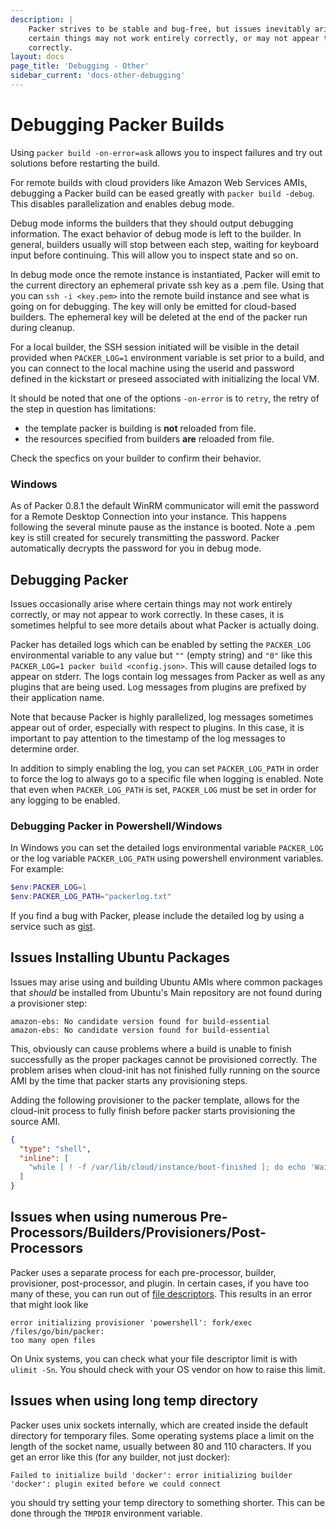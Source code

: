```yaml
---
description: |
    Packer strives to be stable and bug-free, but issues inevitably arise where
    certain things may not work entirely correctly, or may not appear to work
    correctly.
layout: docs
page_title: 'Debugging - Other'
sidebar_current: 'docs-other-debugging'
---
```


# Debugging Packer Builds

Using `packer build -on-error=ask` allows you to inspect failures and try out
solutions before restarting the build.

For remote builds with cloud providers like Amazon Web Services AMIs, debugging
a Packer build can be eased greatly with `packer build -debug`. This disables
parallelization and enables debug mode.

Debug mode informs the builders that they should output debugging information.
The exact behavior of debug mode is left to the builder. In general, builders
usually will stop between each step, waiting for keyboard input before
continuing. This will allow you to inspect state and so on.

In debug mode once the remote instance is instantiated, Packer will emit to the
current directory an ephemeral private ssh key as a .pem file. Using that you
can `ssh -i <key.pem>` into the remote build instance and see what is going on
for debugging. The key will only be emitted for cloud-based builders. The
ephemeral key will be deleted at the end of the packer run during cleanup.

For a local builder, the SSH session initiated will be visible in the detail
provided when `PACKER_LOG=1` environment variable is set prior to a build, and
you can connect to the local machine using the userid and password defined in
the kickstart or preseed associated with initializing the local VM.

It should be noted that one of the options `-on-error` is to `retry`, the retry
of the step in question has limitations:

-   the template packer is building is **not** reloaded from file.
-   the resources specified from builders **are** reloaded from file.

Check the specfics on your builder to confirm their behavior.

### Windows

As of Packer 0.8.1 the default WinRM communicator will emit the password for a
Remote Desktop Connection into your instance. This happens following the
several minute pause as the instance is booted. Note a .pem key is still
created for securely transmitting the password. Packer automatically decrypts
the password for you in debug mode.

## Debugging Packer

Issues occasionally arise where certain things may not work entirely correctly,
or may not appear to work correctly. In these cases, it is sometimes helpful to
see more details about what Packer is actually doing.

Packer has detailed logs which can be enabled by setting the `PACKER_LOG`
environmental variable to any value but `""` (empty string) and `"0"` like this
`PACKER_LOG=1 packer build <config.json>`. This will cause detailed logs to
appear on stderr. The logs contain log messages from Packer as well as any
plugins that are being used. Log messages from plugins are prefixed by their
application name.

Note that because Packer is highly parallelized, log messages sometimes appear
out of order, especially with respect to plugins. In this case, it is important
to pay attention to the timestamp of the log messages to determine order.

In addition to simply enabling the log, you can set `PACKER_LOG_PATH` in order
to force the log to always go to a specific file when logging is enabled. Note
that even when `PACKER_LOG_PATH` is set, `PACKER_LOG` must be set in order for
any logging to be enabled.

### Debugging Packer in Powershell/Windows

In Windows you can set the detailed logs environmental variable `PACKER_LOG` or
the log variable `PACKER_LOG_PATH` using powershell environment variables. For
example:

``` powershell
$env:PACKER_LOG=1
$env:PACKER_LOG_PATH="packerlog.txt"
```

If you find a bug with Packer, please include the detailed log by using a
service such as [gist](https://gist.github.com).

## Issues Installing Ubuntu Packages

Issues may arise using and building Ubuntu AMIs where common packages that
*should* be installed from Ubuntu's Main repository are not found during a
provisioner step:

    amazon-ebs: No candidate version found for build-essential
    amazon-ebs: No candidate version found for build-essential

This, obviously can cause problems where a build is unable to finish
successfully as the proper packages cannot be provisioned correctly. The
problem arises when cloud-init has not finished fully running on the source AMI
by the time that packer starts any provisioning steps.

Adding the following provisioner to the packer template, allows for the
cloud-init process to fully finish before packer starts provisioning the source
AMI.

``` json
{
  "type": "shell",
  "inline": [
    "while [ ! -f /var/lib/cloud/instance/boot-finished ]; do echo 'Waiting for cloud-init...'; sleep 1; done"
  ]
}
```

## Issues when using numerous Pre-Processors/Builders/Provisioners/Post-Processors

Packer uses a separate process for each pre-processor, builder, provisioner,
post-processor, and plugin. In certain cases, if you have too many of these,
you can run out of [file
descriptors](https://en.wikipedia.org/wiki/File_descriptor). This results in an
error that might look like

``` text
error initializing provisioner 'powershell': fork/exec /files/go/bin/packer:
too many open files
```

On Unix systems, you can check what your file descriptor limit is with
`ulimit -Sn`. You should check with your OS vendor on how to raise this limit.

## Issues when using long temp directory

Packer uses unix sockets internally, which are created inside the default
directory for temporary files. Some operating systems place a limit on the
length of the socket name, usually between 80 and 110 characters. If you get an
error like this (for any builder, not just docker):

``` text
Failed to initialize build 'docker': error initializing builder 'docker': plugin exited before we could connect
```

you should try setting your temp directory to something shorter. This can be
done through the `TMPDIR` environment variable.
